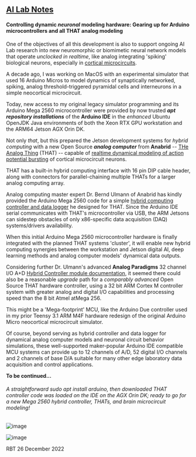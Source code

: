 ## <u>AI Lab Notes</u>

#### **Controlling dynamic *neuronal* modeling hardware:** Gearing up for Arduino microcontrollers and all **THAT** analog modeling

One of the objectives of all this development is also to support ongoing AI Lab research into new neuromorphic or biomimetic neural network models that operate *unclocked in realtime*, like analog integrating 'spiking' biological neurons, especially in [cortical microcircuits](https://academic.oup.com/book/24640). 

A decade ago, I was working on MacOS with an experimental simulator that used 16 Arduino Micros to model dynamics of synaptically networked, spiking, analog threshold-triggered pyramidal cells and interneurons in a simple neocortical microcircuit.  

Today, new access to my original legacy simulator programming and its Arduino Mega 2560 microcontroller were provided by now trusted ***apt repository installations*** of the **Arduino IDE** in the *enhanced* Ubuntu OpenJDK Java environments of both the Xeon RTX GPU workstation and the ARM64 Jetson AGX Orin DK.

Not only *that*, but this prepared the Jetson development systems for *hybrid computing* with a new Open Source ***analog computer*** from **Anabrid** -- [THe Analog Thing](https://the-analog-thing.org/wiki/) (THAT) -- capable of [realtime dynamical modeling of action potential bursting](https://the-analog-thing.org/docs/dirhtml/rst/applications/hindmash_rose_neuron/spiking_neuron/) of cortical microcircuit neurons.

THAT has a built-in hybrid computing interface with 16 pin DIP cable header, along with connectors for parallel-chaining multiple THATs for a larger analog computing array.

Analog computing master expert Dr. Bernd Ulmann of Anabrid has kindly provided the Arduino Mega 2560 code for a simple [hybrid computing controller and data logger](https://github.com/anabrid/hardware/tree/main/the-analog-thing/arduino_2650_hybrid_controller) he designed for THAT.  Since the Arduino IDE serial communicates with THAT's microcontroller via USB, the ARM Jetsons can sidestep obstacles of only x86-specific data acquisition (DAQ) systems/drivers availability.

When this initial Arduino Mega 2560 microcontroller hardware is finally integrated with the planned THAT systems 'cluster', it will enable new hybrid computing synergies between the workstation and Jetson digital AI, deep learning methods and analog computer models' dynamical data outputs.

Considering further Dr. Ulmann's advanced **Analog Paradigms** 32 channel I/O A+D [Hybrid Controller module documentation](https://analogparadigm.com/downloads/hc_handbook.pdf), it seemed there could also be a reasonable *upgrade* path for a *comparably advanced* Open Source THAT hardware controller, using a 32 bit ARM Cortex M controller system with greater analog and digital I/O capabilities and processing speed than the 8 bit Atmel atMega 256.

This might be a 'Mega-footprint' MCU, like the Arduino Due controller used in my prior Teensy 3.1 ARM M4F hardware redesign of the original Arduino Micro neocortical microcircuit simulator.

Of course, beyond serving as hybrid controller and data logger for dynamical analog computer models and neuronal circuit behavior simulations, these well-supported maker-popular Arduino IDE compatible MCU systems can provide up to 12 channels of A/D, 52 digital I/O channels and 2 channels of base D/A suitable for many other edge laboratory data acquisition and control applications.

**To be continued...**


###### A straightforward  *sudo apt install arduino*, then downloaded THAT controller code was loaded on the IDE on the AGX Orin DK; ready to go for a new Mega 2560 hybrid controller, THATs, and brain microcircuit modeling!
![image](https://user-images.githubusercontent.com/71346897/209422743-8bd2314a-04fa-46f0-9b8c-a72afa013f2d.png)

![image](https://user-images.githubusercontent.com/71346897/209889908-8d574842-ea6e-4cb0-b197-3d137982b8dc.jpeg)


RBT 26 December 2022
